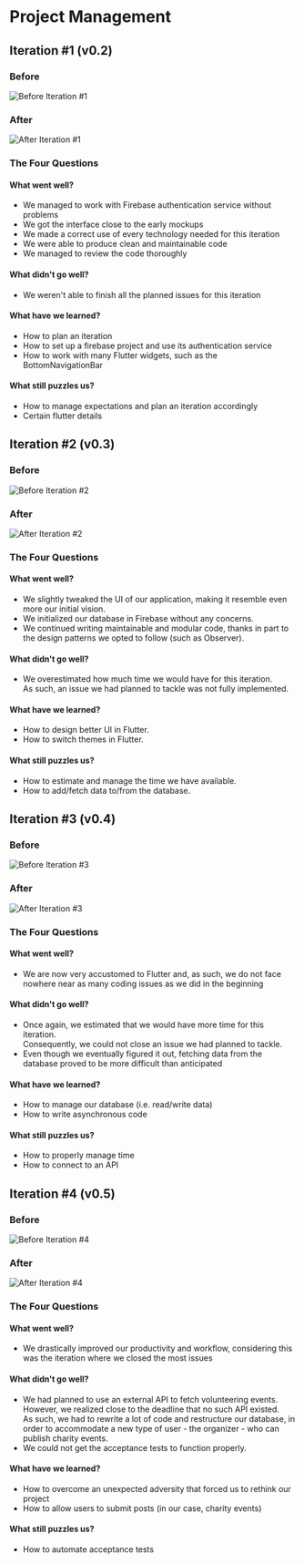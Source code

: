 # Project Management

## Iteration #1 (v0.2)
### Before
![Before Iteration #1](https://user-images.githubusercontent.com/93825634/227393125-b9a491c5-f8ac-4c36-81ae-66c89bea7ef2.png)

### After
![After Iteration #1](https://user-images.githubusercontent.com/93825634/228089758-cd6eaaec-ee96-4e1a-aa01-1f05f3e45454.png)

### The Four Questions

#### What went well?
- We managed to work with Firebase authentication service without problems
- We got the interface close to the early mockups
- We made a correct use of every technology needed for this iteration
- We were able to produce clean and maintainable code
- We managed to review the code thoroughly

#### What didn't go well?
- We weren't able to finish all the planned issues for this iteration

#### What have we learned?
- How to plan an iteration
- How to set up a firebase project and use its authentication service
- How to work with many Flutter widgets, such as the BottomNavigationBar

#### What still puzzles us?
- How to manage expectations and plan an iteration accordingly
- Certain flutter details

## Iteration #2 (v0.3)

### Before
![Before Iteration #2](https://user-images.githubusercontent.com/93825634/232320806-bf5258b4-f243-4f25-973f-96acf342df6d.png)

### After
![After Iteration #2](https://user-images.githubusercontent.com/93825634/232934899-40a4fa16-6f58-468d-8f3d-66203abf6fc9.png)

### The Four Questions

#### What went well?
- We slightly tweaked the UI of our application, making it resemble even more our initial vision.
- We initialized our database in Firebase without any concerns.
- We continued writing maintainable and modular code, thanks in part to the design patterns we opted to follow (such as Observer).

#### What didn't go well?
- We overestimated how much time we would have for this iteration. <br>As such, an issue we had planned to tackle was not fully implemented.

#### What have we learned?
- How to design better UI in Flutter.
- How to switch themes in Flutter.

#### What still puzzles us?
- How to estimate and manage the time we have available.
- How to add/fetch data to/from the database.

## Iteration #3 (v0.4)

### Before
![Before Iteration #3](https://user-images.githubusercontent.com/93825634/235809283-ffb9ce57-81df-4bf2-90f9-85c9d704d170.png)

### After
![After Iteration #3](https://user-images.githubusercontent.com/93825634/235809503-7219c0ee-0927-4521-bd12-60b915af2c48.png)

### The Four Questions

#### What went well?
- We are now very accustomed to Flutter and, as such, we do not face nowhere near as many coding issues as we did in the beginning

#### What didn't go well?
- Once again, we estimated that we would have more time for this iteration. <br> Consequently, we could not close an issue we had planned to tackle.
- Even though we eventually figured it out, fetching data from the database proved to be more difficult than anticipated

#### What have we learned?
- How to manage our database (i.e. read/write data)
- How to write asynchronous code

#### What still puzzles us?
- How to properly manage time
- How to connect to an API

## Iteration #4 (v0.5)

### Before
![Before Iteration #4](https://github.com/FEUP-LEIC-ES-2022-23/2LEIC05T2/assets/93825634/0732fe38-2645-4263-ab9b-954547881630)

### After
![After Iteration #4](https://github.com/FEUP-LEIC-ES-2022-23/2LEIC05T2/assets/93825634/c1aabfaa-5bc4-4859-b92d-40ba16e4adb3)

### The Four Questions

#### What went well?
- We drastically improved our productivity and workflow, considering this was the iteration where we closed the most issues

#### What didn't go well?
- We had planned to use an external API to fetch volunteering events. However, we realized close to the deadline that no such API existed. <br> As such, we had to rewrite a lot of code and restructure our database, in order to accommodate a new type of user - the organizer - who can publish charity events.
- We could not get the acceptance tests to function properly.

#### What have we learned?
- How to overcome an unexpected adversity that forced us to rethink our project
- How to allow users to submit posts (in our case, charity events)

#### What still puzzles us?
- How to automate acceptance tests
